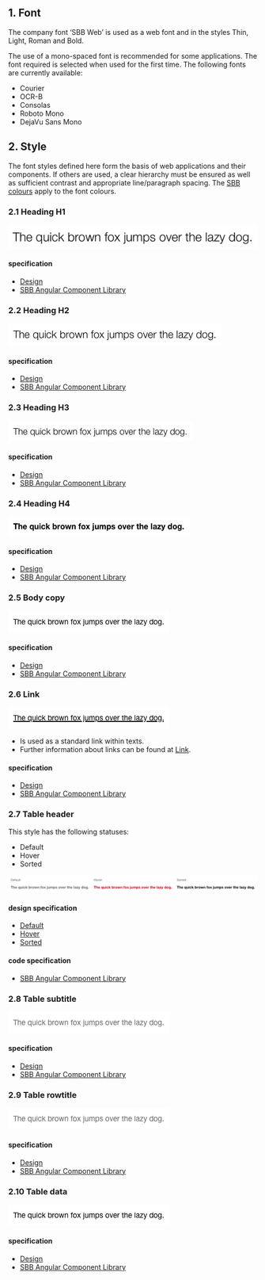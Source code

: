 ## 1. Font
The company font ‘SBB Web’ is used as a web font and in the styles Thin, Light, Roman and Bold.

The use of a mono-spaced font is recommended for some applications.
The font required is selected when used for the first time. The following fonts are currently available:
* Courier
* OCR-B
* Consolas
* Roboto Mono
* DejaVu Sans Mono


## 2. Style
The font styles defined here form the basis of web applications and their components. If others are used, a clear hierarchy must be ensured as well as sufficient contrast and appropriate line/paragraph spacing. The [SBB colours](https://digital.sbb.ch/en/brand_elemente/farben) apply to the font colours.

### 2.1 Heading H1
![Image of the heading H1 text font style](https://raw.githubusercontent.com/sbb-design-systems/design-system-webapp-documentation/master/documentation/basics/typography/images/typo_h1.png 'class: image')

#### specification
* [Design](https://sbb.invisionapp.com/d/main#/console/17140415/411264566/inspect)
* [SBB Angular Component Library](https://sbb-angular.app.sbb.ch/business/introduction/typography)

### 2.2 Heading H2
![Image of the heading H2 text font style](https://raw.githubusercontent.com/sbb-design-systems/design-system-webapp-documentation/master/documentation/basics/typography/images/typo_h2.png 'class: image')

#### specification
* [Design](https://sbb.invisionapp.com/d/main#/console/17140415/411264567/inspect)
* [SBB Angular Component Library](https://sbb-angular.app.sbb.ch/business/introduction/typography)

### 2.3 Heading H3
![Image of the heading H3 text font style](https://raw.githubusercontent.com/sbb-design-systems/design-system-webapp-documentation/master/documentation/basics/typography/images/typo_h3.png 'class: image')

#### specification
* [Design](https://sbb.invisionapp.com/d/main#/console/17140415/411264568/inspect)
* [SBB Angular Component Library](https://sbb-angular.app.sbb.ch/business/introduction/typography)

### 2.4 Heading H4
![Image of the heading H4 text font style](https://raw.githubusercontent.com/sbb-design-systems/design-system-webapp-documentation/master/documentation/basics/typography/images/Typo_H4.png 'class: image')

#### specification
* [Design](https://sbb.invisionapp.com/d/main#/console/17140415/411264569/inspect)
* [SBB Angular Component Library](https://sbb-angular.app.sbb.ch/business/introduction/typography)

### 2.5 Body copy
![Image of the body copy font style](https://raw.githubusercontent.com/sbb-design-systems/design-system-webapp-documentation/master/documentation/basics/typography/images/typo_copy.png 'class: image')

#### specification
* [Design](https://sbb.invisionapp.com/d/main#/console/17140415/411264570/inspect)
* [SBB Angular Component Library](https://sbb-angular.app.sbb.ch/business/introduction/typography)

### 2.6 Link
![Image of the link font style](https://raw.githubusercontent.com/sbb-design-systems/design-system-webapp-documentation/master/documentation/basics/typography/images/typo_link.png 'class: image')
* Is used as a standard link within texts.
* Further information about links can be found at [Link](https://digital.sbb.ch/en/webapps/components/link). 

#### specification
* [Design](https://sbb.invisionapp.com/d/main#/console/17140415/411264571/inspect)
* [SBB Angular Component Library](https://sbb-angular.app.sbb.ch/business/introduction/typography)

### 2.7 Table header
This style has the following statuses:
* Default
* Hover
* Sorted

![Image of the table header font style](https://raw.githubusercontent.com/sbb-design-systems/design-system-webapp-documentation/master/documentation/basics/typography/images/typo_table_header.png 'class: image')

#### design specification
* [Default](https://sbb.invisionapp.com/d/main#/console/17140415/355320826/inspect)
* [Hover](https://sbb.invisionapp.com/d/main#/console/17140415/411452247/inspect)
* [Sorted](https://sbb.invisionapp.com/d/main#/console/17140415/411452248/inspect)

#### code specification
* [SBB Angular Component Library](https://sbb-angular.app.sbb.ch/business/introduction/typography)

### 2.8 Table subtitle
![Image of the table header font style](https://raw.githubusercontent.com/sbb-design-systems/design-system-webapp-documentation/master/documentation/basics/typography/images/Typo_Table_Subtitle.png 'class: image')

#### specification
* [Design](https://sbb.invisionapp.com/d/main#/console/17140415/411264572/inspect)
* [SBB Angular Component Library](https://sbb-angular.app.sbb.ch/business/introduction/typography)

### 2.9 Table rowtitle
![Image of the table header font style](https://raw.githubusercontent.com/sbb-design-systems/design-system-webapp-documentation/master/documentation/basics/typography/images/Typo_Table_Rowtitle.png 'class: image')

#### specification
* [Design](https://sbb.invisionapp.com/d/main#/console/17140415/411264573/inspect)
* [SBB Angular Component Library](https://sbb-angular.app.sbb.ch/business/introduction/typography)

### 2.10 Table data
![Image of the table data font style](https://raw.githubusercontent.com/sbb-design-systems/design-system-webapp-documentation/master/documentation/basics/typography/images/typo_table_data.png 'class: image')

#### specification
* [Design](https://sbb.invisionapp.com/d/main#/console/17140415/355320827/inspect)
* [SBB Angular Component Library](https://sbb-angular.app.sbb.ch/business/introduction/typography)
